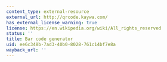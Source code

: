 ```yaml
---
content_type: external-resource
external_url: http://qrcode.kaywa.com/
has_external_license_warning: true
license: https://en.wikipedia.org/wiki/All_rights_reserved
status: ''
title: Bar code generator
uid: ee6c348b-7ad3-40b0-8028-761c14bf7e8a
wayback_url: ''
---
```


